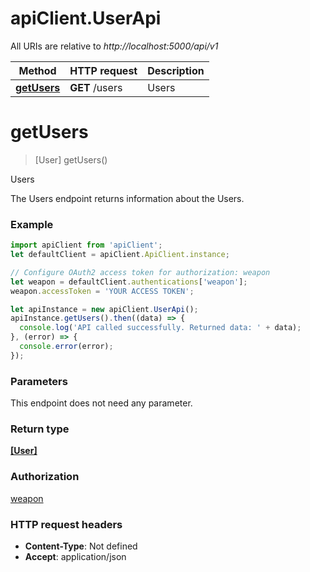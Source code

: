 # apiClient.UserApi

All URIs are relative to *http://localhost:5000/api/v1*

Method | HTTP request | Description
------------- | ------------- | -------------
[**getUsers**](UserApi.md#getUsers) | **GET** /users | Users


<a name="getUsers"></a>
# **getUsers**
> [User] getUsers()

Users

The Users endpoint returns information about the Users. 

### Example
```javascript
import apiClient from 'apiClient';
let defaultClient = apiClient.ApiClient.instance;

// Configure OAuth2 access token for authorization: weapon
let weapon = defaultClient.authentications['weapon'];
weapon.accessToken = 'YOUR ACCESS TOKEN';

let apiInstance = new apiClient.UserApi();
apiInstance.getUsers().then((data) => {
  console.log('API called successfully. Returned data: ' + data);
}, (error) => {
  console.error(error);
});

```

### Parameters
This endpoint does not need any parameter.

### Return type

[**[User]**](User.md)

### Authorization

[weapon](../README.md#weapon)

### HTTP request headers

 - **Content-Type**: Not defined
 - **Accept**: application/json

